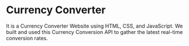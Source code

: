 # Currency Converter
It is a Currency Converter Website using HTML, CSS, and JavaScript. We built and used this Currency Conversion API to gather the latest real-time conversion rates.
